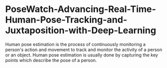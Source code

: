 # PoseWatch-Advancing-Real-Time-Human-Pose-Tracking-and-Juxtaposition-with-Deep-Learning
Human pose estimation is the process of continuously monitoring a person's action and movement to track and monitor the activity of a person or an object. Human pose estimation is usually done by capturing the key points which describe the pose of a person. 
